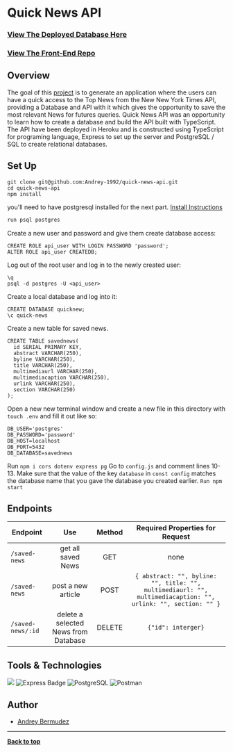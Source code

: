 # Quick News API
### [View The Deployed Database Here](https://quick-news-api.herokuapp.com/saved-news)
### [View The Front-End Repo](https://github.com/Andrey-1992/quick-news-ui)

## Overview
The goal of this [project](https://quick-news-ui.herokuapp.com/) is to generate an application where the users can have a quick access to the Top News from the New New York Times API, providing a Database and API with it which gives the opportunity to save the most relevant News for futures queries. Quick News API was an opportunity to learn how to create a database and build the API built with TypeScript. The API have been deployed in Heroku and is constructed using TypeScript for programing language, Express to set up the server and PostgreSQL / SQL to create relational databases.

## Set Up
```szh 
git clone git@github.com:Andrey-1992/quick-news-api.git
cd quick-news-api
npm install 
```
you'll need to have postgresql installed for the next part.
[Install Instructions](https://www.postgresql.org/download/macosx/)
```zsh
run psql postgres 
``` 
Create a new user and password and give them create database access:
```
CREATE ROLE api_user WITH LOGIN PASSWORD 'password';
ALTER ROLE api_user CREATEDB;
```
Log out of the root user and log in to the newly created user:
```
\q
psql -d postgres -U <api_user>
```
Create a local database and log into it:
```
CREATE DATABASE quicknew;
\c quick-news
```
Create a new table for saved news.
```
CREATE TABLE savednews(
  id SERIAL PRIMARY KEY,
  abstract VARCHAR(250),
  byline VARCHAR(250),
  title VARCHAR(250),
  multimediaurl VARCHAR(250),
  multimediacaption VARCHAR(250),
  urlink VARCHAR(250),
  section VARCHAR(250)
);
```
Open a new new terminal window and create a new file in this directory with ```touch .env``` and fill it out like so:
```
DB_USER='postgres'
DB_PASSWORD='password'
DB_HOST=localhost
DB_PORT=5432
DB_DATABASE=savednews
```
Run ```npm i cors dotenv express pg``` Go to ```config.js``` and comment lines 10-13. Make sure that the value of the key ```database``` in ```const config``` matches the database name that you gave the database you created earlier. ```Run npm start```

## Endpoints
  |             Endpoint              |              Use             |   Method   |  Required Properties for Request |
  |-----------------------------------|:----------------------------:|:----------:|:--------------------------------:|
  |       `/saved-news`           |      get all saved News         |    GET     |               none               |
  |       `/saved-news`         | post a new article |    POST    | `{ abstract: "", byline: "", title: "", multimediaurl: "", multimediacaption: "", urlink: "", section: "" }`|
  |       `/saved-news/:id`                         | delete a selected News from Database |    DELETE  | `{"id": interger}`               |


## Tools & Technologies
<p text-align="center"> 
    <img src="https://img.shields.io/badge/typescript-%23007ACC.svg?style=for-the-badge&logo=typescript&logoColor=white" />
    <img src="https://img.shields.io/badge/Express-000?logo=express&logoColor=fff&style=flat-square" alt="Express Badge">
    <img alt="PostgreSQL" src="https://img.shields.io/badge/PostgreSQL-316192?style=for-the-badge&logo=postgresql&logoColor=fff&style=flat-square" />
    <img alt="Postman" src="https://img.shields.io/badge/Postman-FF6C37?style=for-the-badge&logo=Postman&logoColor=fff&style=flat-square" />
</p>

## Author
- [Andrey Bermudez](https://github.com/Andrey-1992)

**************************************************************************

**[Back to top](#overview)**
